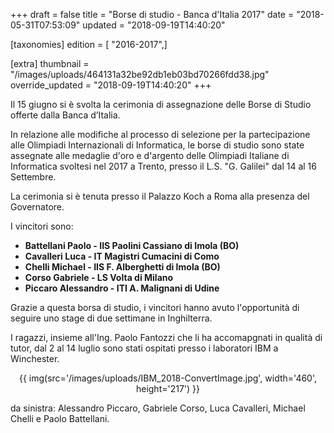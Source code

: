 +++
draft = false
title = "Borse di studio - Banca d'Italia 2017"
date = "2018-05-31T07:53:09"
updated = "2018-09-19T14:40:20"

[taxonomies]
edition = [ "2016-2017",]

[extra]
thumbnail = "/images/uploads/464131a32be92db1eb03bd70266fdd38.jpg"
override_updated = "2018-09-19T14:40:20"
+++

Il 15 giugno si è svolta la cerimonia di assegnazione delle Borse di Studio offerte dalla Banca d’Italia.

In relazione alle modifiche al processo di selezione per la partecipazione alle Olimpiadi Internazionali di Informatica, le borse di studio sono state assegnate alle medaglie d'oro e d'argento delle Olimpiadi Italiane di Informatica svoltesi nel 2017 a Trento, presso il L.S. "G. Galilei" dal 14 al 16 Settembre.

La cerimonia si è tenuta presso il Palazzo Koch a Roma alla presenza del Governatore.

I vincitori sono:

- **Battellani Paolo - IIS Paolini Cassiano di Imola (BO)**
- **Cavalleri Luca - IT Magistri Cumacini di Como**
- **Chelli Michael - IIS F. Alberghetti di Imola (BO)**
- **Corso Gabriele - LS Volta di Milano**
- **Piccaro Alessandro - ITI A. Malignani di Udine**

Grazie a questa borsa di studio, i vincitori hanno avuto l'opportunità di seguire uno stage di due settimane in Inghilterra.

I ragazzi, insieme all'Ing. Paolo Fantozzi che li ha accomapgnati in qualità di tutor, dal 2 al 14 luglio sono stati ospitati presso i laboratori IBM a Winchester.

<div style="text-align: center;">

{{ img(src='/images/uploads/IBM_2018-ConvertImage.jpg', width='460', height='217') }}

</div>
da sinistra: Alessandro Piccaro, Gabriele Corso, Luca Cavalleri, Michael Chelli e Paolo Battellani.
